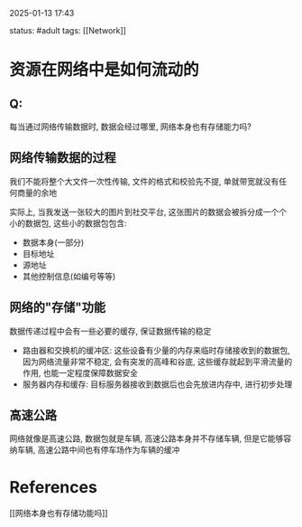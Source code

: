 2025-01-13    17:43

status: #adult 
tags: [[Network]]


# 资源在网络中是如何流动的

## Q: 
每当通过网络传输数据时, 数据会经过哪里, 网络本身也有存储能力吗?


## 网络传输数据的过程

我们不能将整个大文件一次性传输, 文件的格式和校验先不提, 单就带宽就没有任何商量的余地

实际上, 当我发送一张较大的图片到社交平台, 这张图片的数据会被拆分成一个个小的数据包, 这些小的数据包包含: 
- 数据本身(一部分)
- 目标地址
- 源地址
- 其他控制信息(如编号等等)

## 网络的"存储"功能

数据传递过程中会有一些必要的缓存, 保证数据传输的稳定

- 路由器和交换机的缓冲区: 这些设备有少量的内存来临时存储接收到的数据包, 因为网络流量非常不稳定, 会有突发的高峰和谷底, 这些缓存就起到平滑流量的作用, 也能一定程度保障数据安全
- 服务器内存和缓存: 目标服务器接收到数据后也会先放进内存中, 进行初步处理

## 高速公路

网络就像是高速公路, 数据包就是车辆, 高速公路本身并不存储车辆, 但是它能够容纳车辆, 高速公路中间也有停车场作为车辆的缓冲



# References

[[网络本身也有存储功能吗]]